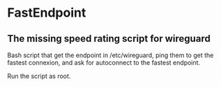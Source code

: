 # FastEndpoint
## The missing speed rating script for wireguard

Bash script that get the endpoint in /etc/wireguard, ping them to get the fastest connexion, and ask for autoconnect to the fastest endpoint. 


Run the script as root. 
